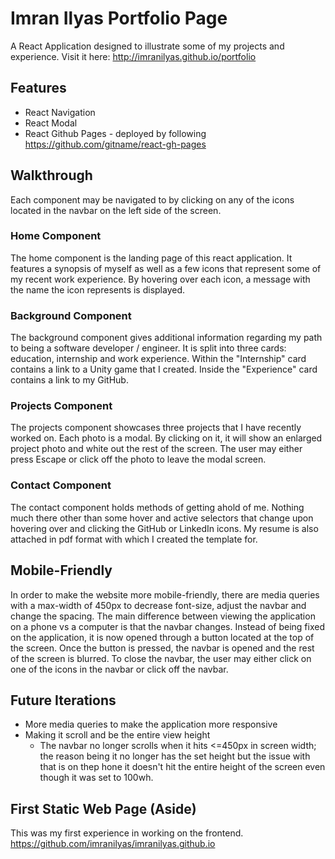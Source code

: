 # Imran Ilyas Portfolio Page
A React Application designed to illustrate some of my projects and experience.
Visit it here: http://imranilyas.github.io/portfolio

## Features
* React Navigation
* React Modal
* React Github Pages - deployed by following https://github.com/gitname/react-gh-pages

## Walkthrough
Each component may be navigated to by clicking on any of the icons located in the navbar on the left side of the screen.

### Home Component
The home component is the landing page of this react application. It features a synopsis of myself as well as a few icons that represent some of my recent work experience. By hovering over each icon, a message with the name the icon represents is displayed.

### Background Component
The background component gives additional information regarding my path to being a software developer / engineer. It is split into three cards: education, internship and work experience. Within the "Internship" card contains a link to a Unity game that I created. Inside the "Experience" card contains a link to my GitHub.

### Projects Component
The projects component showcases three projects that I have recently worked on. Each photo is a modal. By clicking on it, it will show an enlarged project photo and white out the rest of the screen. The user may either press Escape or click off the photo to leave the modal screen. 

### Contact Component
The contact component holds methods of getting ahold of me. Nothing much there other than some hover and active selectors that change upon hovering over and clicking the GitHub or LinkedIn icons. My resume is also attached in pdf format with which I created the template for.

## Mobile-Friendly
In order to make the website more mobile-friendly, there are media queries with a max-width of 450px to decrease font-size, adjust the navbar and change the spacing. The main difference between viewing the application on a phone vs a computer is that the navbar changes. Instead of being fixed on the application, it is now opened through a button located at the top of the screen. Once the button is pressed, the navbar is opened and the rest of the screen is blurred. To close the navbar, the user may either click on one of the icons in the navbar or click off the navbar.

## Future Iterations
* More media queries to make the application more responsive
* Making it scroll and be the entire view height
  * The navbar no longer scrolls when it hits <=450px in screen width; the reason being it no longer has the set height but the issue with that is on thep hone it doesn't hit the entire height of the screen even though it was set to 100wh. 

## First Static Web Page (Aside)
This was my first experience in working on the frontend.
https://github.com/imranilyas/imranilyas.github.io
